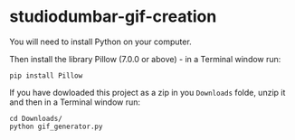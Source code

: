 # studiodumbar-gif-creation

You will need to install Python on your computer.

Then install the library Pillow (7.0.0 or above) - in a Terminal window run:
```
pip install Pillow
```

If you have dowloaded this project as a zip in you ```Downloads``` folde, unzip it and then in a Terminal window run:
```
cd Downloads/
python gif_generator.py
```
